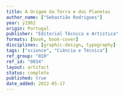 ```yaml
---
title: A Origem da Terra e dos Planetas
author_name: ["Sebastião Rodrigues"]
year: y1962
origin: Portugal
publisher: "Editorial Técnica e Artística"
formats: [book, book-cover]
disciplines: [graphic-design, typography]
tags: ["science", "Ciência e Técnica"]
ref_group: "010"
ref_id: "0034"
layout: artifact
status: complete
published: true
date_added: 2022-05-17
---
```

